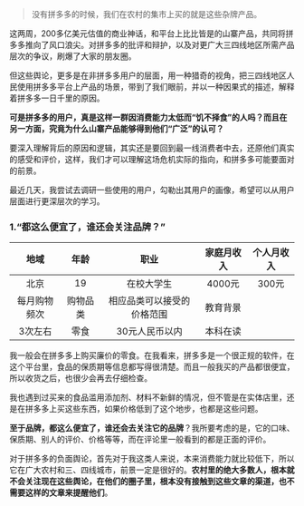 > 没有拼多多的时候，我们在农村的集市上买的就是这些杂牌产品。

这两周，200多亿美元估值的商业神话，和平台上比比皆是的山寨产品，共同将拼多多推向了风口浪尖。对拼多多的批评和辩护，以及对更广大三四线地区所需产品层次的争议，刷爆了大家的朋友圈。

但这些舆论，更多是在非拼多多用户的层面，用一种猎奇的视角，把三四线地区人民使用拼多多平台上产品的场景，带到了我们眼前，并以一种因果式的描述，解释着拼多多一日千里的原因。

**可是拼多多的用户，真是这样一群因消费能力太低而“饥不择食”的人吗？而且在另一方面，究竟为什么山寨产品能够得到他们“广泛”的认可？**

要深入理解背后的原因和逻辑，其实还是要回到最一线消费者中去，还原他们真实的感受和评价，这样，我们才可以理解这场危机实际的指向，和拼多多可能要面对的前景。

最近几天，我尝试去调研一些使用的用户，勾勒出其用户的画像，希望可以从用户层面进行更深层次的学习。


### 1.“都这么便宜了，谁还会关注品牌？”


地域 | 年龄 | 职业 | 家庭月收入 | 个人月收入
:---:|:---:|:---:|:---:|:---:
北京 | 19 | 在校大学生 | 4000元 | 300元
每月购物频次 | 购物品类 | 相应品类可以接受的价格范围 | 教育背景
3次左右 | 零食 | 30元人民币以内 | 本科在读

我一般会在拼多多上购买廉价的零食。在我看来，拼多多是一个很正规的软件，在这个平台里，食品的保质期等信息都写得很清楚。而且一般我买的产品都很便宜，所以收货之后，也很少会再去仔细检查。

我也遇到过买来的食品滥用添加剂、材料不新鲜的情况，但不管是在实体店里，还是在拼多多上买这些东西，如果价格低到了这个地步，也都是这些问题。

**至于品牌，都这么便宜了，谁还会去关注它的品牌**？我所要考虑的是，它的口味、保质期、别人的评价、价格等等，而在评论里一般看到的都是正面的评价。

对于拼多多的负面舆论，首先对于我这类人来说，本来消费能力就比较低下，所以它在广大农村和三、四线城市，前景一定是很好的。**农村里的绝大多数人，根本就不会关注现在这些舆论，在他们的圈子里，根本没有接触到这些文章的渠道，也不需要这样的文章来提醒他们**。










